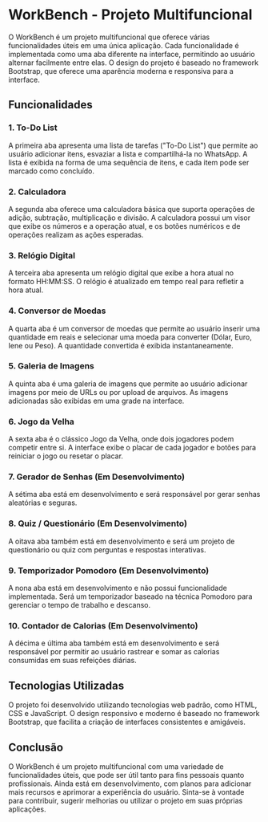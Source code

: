 # WorkBench - Projeto Multifuncional

O WorkBench é um projeto multifuncional que oferece várias funcionalidades úteis em uma única aplicação. Cada funcionalidade é implementada como uma aba diferente na interface, permitindo ao usuário alternar facilmente entre elas. O design do projeto é baseado no framework Bootstrap, que oferece uma aparência moderna e responsiva para a interface.

## Funcionalidades

### 1. To-Do List

A primeira aba apresenta uma lista de tarefas ("To-Do List") que permite ao usuário adicionar itens, esvaziar a lista e compartilhá-la no WhatsApp. A lista é exibida na forma de uma sequência de itens, e cada item pode ser marcado como concluído.

### 2. Calculadora

A segunda aba oferece uma calculadora básica que suporta operações de adição, subtração, multiplicação e divisão. A calculadora possui um visor que exibe os números e a operação atual, e os botões numéricos e de operações realizam as ações esperadas.

### 3. Relógio Digital

A terceira aba apresenta um relógio digital que exibe a hora atual no formato HH:MM:SS. O relógio é atualizado em tempo real para refletir a hora atual.

### 4. Conversor de Moedas

A quarta aba é um conversor de moedas que permite ao usuário inserir uma quantidade em reais e selecionar uma moeda para converter (Dólar, Euro, Iene ou Peso). A quantidade convertida é exibida instantaneamente.

### 5. Galeria de Imagens

A quinta aba é uma galeria de imagens que permite ao usuário adicionar imagens por meio de URLs ou por upload de arquivos. As imagens adicionadas são exibidas em uma grade na interface.

### 6. Jogo da Velha

A sexta aba é o clássico Jogo da Velha, onde dois jogadores podem competir entre si. A interface exibe o placar de cada jogador e botões para reiniciar o jogo ou resetar o placar.

### 7. Gerador de Senhas (Em Desenvolvimento)

A sétima aba está em desenvolvimento e será responsável por gerar senhas aleatórias e seguras.

### 8. Quiz / Questionário (Em Desenvolvimento)

A oitava aba também está em desenvolvimento e será um projeto de questionário ou quiz com perguntas e respostas interativas.

### 9. Temporizador Pomodoro (Em Desenvolvimento)

A nona aba está em desenvolvimento e não possui funcionalidade implementada. Será um temporizador baseado na técnica Pomodoro para gerenciar o tempo de trabalho e descanso.

### 10. Contador de Calorias (Em Desenvolvimento)

A décima e última aba também está em desenvolvimento e será responsável por permitir ao usuário rastrear e somar as calorias consumidas em suas refeições diárias.

## Tecnologias Utilizadas

O projeto foi desenvolvido utilizando tecnologias web padrão, como HTML, CSS e JavaScript. O design responsivo e moderno é baseado no framework Bootstrap, que facilita a criação de interfaces consistentes e amigáveis.

## Conclusão

O WorkBench é um projeto multifuncional com uma variedade de funcionalidades úteis, que pode ser útil tanto para fins pessoais quanto profissionais. Ainda está em desenvolvimento, com planos para adicionar mais recursos e aprimorar a experiência do usuário. Sinta-se à vontade para contribuir, sugerir melhorias ou utilizar o projeto em suas próprias aplicações.
